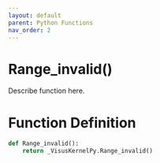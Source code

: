 ```yaml
---
layout: default
parent: Python Functions
nav_order: 2
---
```


# Range_invalid()

Describe function here.

# Function Definition

```python
def Range_invalid():
    return _VisusKernelPy.Range_invalid()
```
